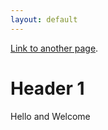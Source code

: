 ```yaml
---
layout: default
---
```


[Link to another page](./publications.html).

# Header 1
Hello and Welcome
